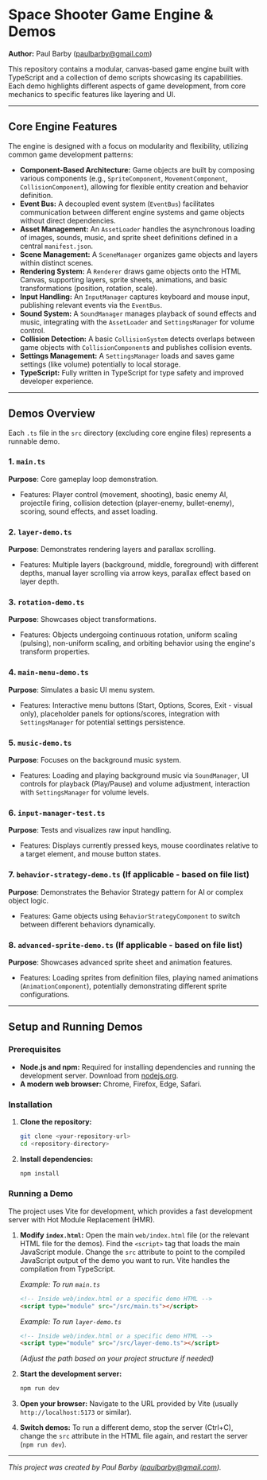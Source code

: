 # Space Shooter Game Engine & Demos

**Author:** Paul Barby (paulbarby@gmail.com)

This repository contains a modular, canvas-based game engine built with TypeScript and a collection of demo scripts showcasing its capabilities. Each demo highlights different aspects of game development, from core mechanics to specific features like layering and UI.

---

## Core Engine Features

The engine is designed with a focus on modularity and flexibility, utilizing common game development patterns:

- **Component-Based Architecture:** Game objects are built by composing various components (e.g., `SpriteComponent`, `MovementComponent`, `CollisionComponent`), allowing for flexible entity creation and behavior definition.
- **Event Bus:** A decoupled event system (`EventBus`) facilitates communication between different engine systems and game objects without direct dependencies.
- **Asset Management:** An `AssetLoader` handles the asynchronous loading of images, sounds, music, and sprite sheet definitions defined in a central `manifest.json`.
- **Scene Management:** A `SceneManager` organizes game objects and layers within distinct scenes.
- **Rendering System:** A `Renderer` draws game objects onto the HTML Canvas, supporting layers, sprite sheets, animations, and basic transformations (position, rotation, scale).
- **Input Handling:** An `InputManager` captures keyboard and mouse input, publishing relevant events via the `EventBus`.
- **Sound System:** A `SoundManager` manages playback of sound effects and music, integrating with the `AssetLoader` and `SettingsManager` for volume control.
- **Collision Detection:** A basic `CollisionSystem` detects overlaps between game objects with `CollisionComponent`s and publishes collision events.
- **Settings Management:** A `SettingsManager` loads and saves game settings (like volume) potentially to local storage.
- **TypeScript:** Fully written in TypeScript for type safety and improved developer experience.

---

## Demos Overview

Each `.ts` file in the `src` directory (excluding core engine files) represents a runnable demo.

### 1. `main.ts`

**Purpose**: Core gameplay loop demonstration.

- Features: Player control (movement, shooting), basic enemy AI, projectile firing, collision detection (player-enemy, bullet-enemy), scoring, sound effects, and asset loading.

### 2. `layer-demo.ts`

**Purpose**: Demonstrates rendering layers and parallax scrolling.

- Features: Multiple layers (background, middle, foreground) with different depths, manual layer scrolling via arrow keys, parallax effect based on layer depth.

### 3. `rotation-demo.ts`

**Purpose**: Showcases object transformations.

- Features: Objects undergoing continuous rotation, uniform scaling (pulsing), non-uniform scaling, and orbiting behavior using the engine's transform properties.

### 4. `main-menu-demo.ts`

**Purpose**: Simulates a basic UI menu system.

- Features: Interactive menu buttons (Start, Options, Scores, Exit - visual only), placeholder panels for options/scores, integration with `SettingsManager` for potential settings persistence.

### 5. `music-demo.ts`

**Purpose**: Focuses on the background music system.

- Features: Loading and playing background music via `SoundManager`, UI controls for playback (Play/Pause) and volume adjustment, interaction with `SettingsManager` for volume levels.

### 6. `input-manager-test.ts`

**Purpose**: Tests and visualizes raw input handling.

- Features: Displays currently pressed keys, mouse coordinates relative to a target element, and mouse button states.

### 7. `behavior-strategy-demo.ts` (If applicable - based on file list)

**Purpose**: Demonstrates the Behavior Strategy pattern for AI or complex object logic.

- Features: Game objects using `BehaviorStrategyComponent` to switch between different behaviors dynamically.

### 8. `advanced-sprite-demo.ts` (If applicable - based on file list)

**Purpose**: Showcases advanced sprite sheet and animation features.

- Features: Loading sprites from definition files, playing named animations (`AnimationComponent`), potentially demonstrating different sprite configurations.

---

## Setup and Running Demos

### Prerequisites

- **Node.js and npm:** Required for installing dependencies and running the development server. Download from [nodejs.org](https://nodejs.org/).
- **A modern web browser:** Chrome, Firefox, Edge, Safari.

### Installation

1.  **Clone the repository:**
    ```bash
    git clone <your-repository-url>
    cd <repository-directory>
    ```
2.  **Install dependencies:**
    ```bash
    npm install
    ```

### Running a Demo

The project uses Vite for development, which provides a fast development server with Hot Module Replacement (HMR).

1.  **Modify `index.html`:**
    Open the main `web/index.html` file (or the relevant HTML file for the demos). Find the `<script>` tag that loads the main JavaScript module. Change the `src` attribute to point to the compiled JavaScript output of the demo you want to run. Vite handles the compilation from TypeScript.

    _Example: To run `main.ts`_

    ```html
    <!-- Inside web/index.html or a specific demo HTML -->
    <script type="module" src="/src/main.ts"></script>
    ```

    _Example: To run `layer-demo.ts`_

    ```html
    <!-- Inside web/index.html or a specific demo HTML -->
    <script type="module" src="/src/layer-demo.ts"></script>
    ```

    _(Adjust the path based on your project structure if needed)_

2.  **Start the development server:**
    ```bash
    npm run dev
    ```
3.  **Open your browser:**
    Navigate to the URL provided by Vite (usually `http://localhost:5173` or similar).

4.  **Switch demos:** To run a different demo, stop the server (Ctrl+C), change the `src` attribute in the HTML file again, and restart the server (`npm run dev`).

---

_This project was created by Paul Barby (paulbarby@gmail.com)._
